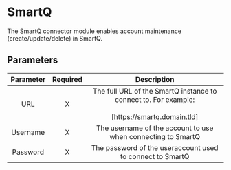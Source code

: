 # SmartQ

The SmartQ connector module enables account maintenance
(create/update/delete) in SmartQ.

## Parameters

| Parameter | Required |                                            Description                                            |
|:---------:|:--------:|:-------------------------------------------------------------------------------------------------:|
| URL       | X        | The full URL of the SmartQ instance to connect to. For example:<br> <br>[https://smartq.domain.tld] |
| Username  | X        | The username of the account to use when connecting to SmartQ                                      |
| Password  | X        | The password of the useraccount used to connect to SmartQ                                         |
